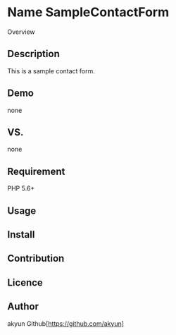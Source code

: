 Name SampleContactForm
====

Overview

## Description

This is a sample contact form.

## Demo
none

## VS.
none

## Requirement
PHP 5.6+

## Usage

## Install

## Contribution

## Licence

## Author

akyun Github[https://github.com/akyun]
